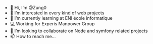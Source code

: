 - 👋 Hi, I’m @Zung0
- 👀 I’m interested in every kind of web projects
- 🌱 I’m currently learning at ENI école informatique
- 💻 Working for Experis Manpower Group
- 💞️ I’m looking to collaborate on Node and symfony related projects
- 📫 How to reach me... 

<!---
Zung0/Zung0 is a ✨ special ✨ repository because its `README.md` (this file) appears on your GitHub profile.
You can click the Preview link to take a look at your changes.
--->
